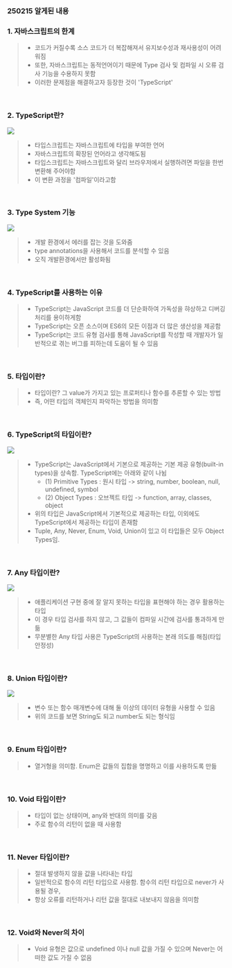 ### 250215 알게된 내용 

### 1. 자바스크립트의 한계 
> - 코드가 커질수록 소스 코드가 더 복잡해져서 유지보수성과 재사용성이 어려워짐
> - 또한, 자바스크립트는 동적언어이기 때문에 Type 검사 및 컴파일 시 오류 검사 기능을 수용하지 못함
> - 이러한 문제점을 해결하고자 등장한 것이  'TypeScript'

<br>

### 2. TypeScript란? 

<img src='./image/타입스크립트.png'>

> - 타입스크립트는 자바스크립트에 타입을 부여한 언어
> - 자바스크립트의 확장된 언어라고 생각해도됨
> - 타입스크립트는 자바스크립트와 달리 브라우저에서 실행하려면 파일을 한번 변환해 주어야함
> - 이 변환 과정을 '컴파일'이라고함 

<br>

### 3. Type System 기능

<img src='./image/타입시스템.png'>

> - 개발 환경에서 에러를 잡는 것을 도와줌
> - type annotations을 사용해서 코드를 분석할 수 있음
> - 오직 개발환경에서만 활성화됨

<br>


### 4. TypeScript를 사용하는 이유
> - TypeScript는 JavaScript 코드를 더 단순화하여 가독성을 햐상하고 디버깅 처리를 용이하게함
> - TypeScript는 오픈 소스이며 ES6의 모든 이점과 더 많은 생산성을 제공함
> - TypeScript는 코드 유형 검사를 통해 JavaScript를 작성할 때 개발자가 일반적으로 겪는 버그를 피하는데 도움이 될 수 있음 

<br>

### 5. 타입이란?
> - 타입이란? 그 value가 가지고 있는 프로퍼티나 함수를 추론할 수 있는 방법
> - 즉, 어떤 타입의 객체인지 파악하는 방법을 의미함 

<br>

### 6. TypeScript의 타입이란?

<img src='./image/타입스크립트타입계층도.png'>

> - TypeScript는 JavaScript에서 기본으로 제공하는 기본 제공 유형(built-in types)을 상속함. TypeScript에는 아래와 같이 나뉨
>   - (1) Primitive Types : 원시 타입 -> string, number, boolean, null, undefined, symbol
>   - (2) Object Types : 오브젝트 타입 -> function, array, classes, object
> - 위의 타입은 JavaScript에서 기본적으로 제공하는 타입, 이외에도 TypeScript에서 제공하는 타입이 존재함
> - Tuple, Any, Never, Enum, Void, Union이 있고 이 타입들은 모두 Object Types임.


<br>

### 7. Any 타입이란?

<img src='./image/any타입예시.png'>

> - 애플리케이션 구현 중에 잘 알지 못하는 타입을 표현해야 하는 경우 활용하는 타입
> - 이 경우 타입 검사를 하지 않고, 그 값들이 컴파일 시간에 검사를 통과하게 만듦
> - 무분별한 Any 타입 사용은 TypeScript의 사용하는 본래 의도를 해침(타입 안정성)

<br>

### 8. Union 타입이란?

<img src='./image/union타입예시.png'>

> - 변수 또는 함수 매개변수에 대해 둘 이상의 데이터 유형을 사용할 수 있음 
> - 위의 코드를 보면 String도 되고 number도 되는 형식임 

<br>

### 9. Enum 타입이란?

> - 열거형을 의미함. Enum은 값들의 집합을 명명하고 이를 사용하도록 만듦

<br>


### 10. Void 타입이란? 

> - 타입이 없는 상태이며, any와 반대의 의미를 갖음
> - 주로 함수의 리턴이 없을 때 사용함 

<br>

### 11. Never 타입이란?

> - 절대 발생하지 않을 값을 나타내는 타입
> - 일반적으로 함수의 리턴 타입으로 사용함. 함수의 리턴 타입으로 never가 사용될 경우, 
> - 항상 오류를 리턴하거나 리턴 값을 절대로 내보내지 않음을 의미함

<br>

### 12. Void와 Never의 차이
> - Void 유형은 값으로 undefined 이나 null 값을 가질 수 있으며 Never는 어떠한 값도 가질 수 없음 
